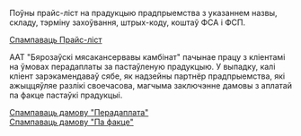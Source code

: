 ﻿Поўны прайс-ліст на прадукцыю прадпрыемства з указаннем назвы, складу, тэрміну захоўвання, штрых-коду, коштаў ФСА і ФСП.

[Спампаваць Прайс-ліст](http://meat.by/bmkk/bmkk/download/price.zip)  

ААТ "Бярозаўскі мясакансервавы камбінат" пачынае працу з кліентамі на ўмовах перадаплаты за пастаўленую прадукцыю. У выпадку, калі кліент зарэкамендаваў сябе, як надзейны партнёр прадпрыемства, які ажыццяўляе разлікі своечасова, магчыма заключэнне дамовы з аплатай па факце пастаўкі прадукцыі.

[Спампаваць дамову "Перадаплата"](http://meat.by/bmkk/new/data/downloads/dog_pred.zip)  
[Спампаваць дамову "Па факце"](http://meat.by/bmkk/new/data/downloads/dog_fakt.zip)